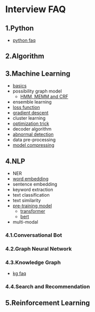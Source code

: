 # Interview FAQ

## 1.Python
- [python faq](1_python_faq/README.md)
## 2.Algorithm
## 3.Machine Learning
- [basics](3_machine_learning_faq/1_basics/README.md)
- possibility graph model
    - [HMM, MEMM and CRF](3_machine_learning_faq/2_possibility_graph/HMM_MEMM_CRF.md)
- ensemble learning
- [loss function](3_machine_learning_faq/4_loss_function/README.md)
- [gradient descent](3_machine_learning_faq/5_gradient-descent/README.md)
- cluster learning
- [optimization trick](3_machine_learning_faq/7_optimization_trick/README.md)
- decoder algorithm
- [abnormal detection](3_machine_learning_faq/9_abnormal_detection/README.md)
- data pre-processing
- [model compressing](3_machine_learning_faq/11_model_compressing/README.md)

## 4.NLP
- NER
- [word embedding](4_0_nlp_faq/2_word_embedding/README.md)
- sentence embedding
- keyword extraction
- text classification
- text similarity
- [pre-training model](4_0_nlp_faq/7_pretraining_model/README.md)
    - [transformer](4_0_nlp_faq/7_pretraining_model/transformer.md)
    - [bert](4_0_nlp_faq/7_pretraining_model/bert.md)
- multi-modal

### 4.1.Conversational Bot
### 4.2.Graph Neural Network
### 4.3.Knowledge Graph
- [kg faq](4_3_knowledge_graph_faq/README.md)
### 4.4.Search and Recommendation

## 5.Reinforcement Learning